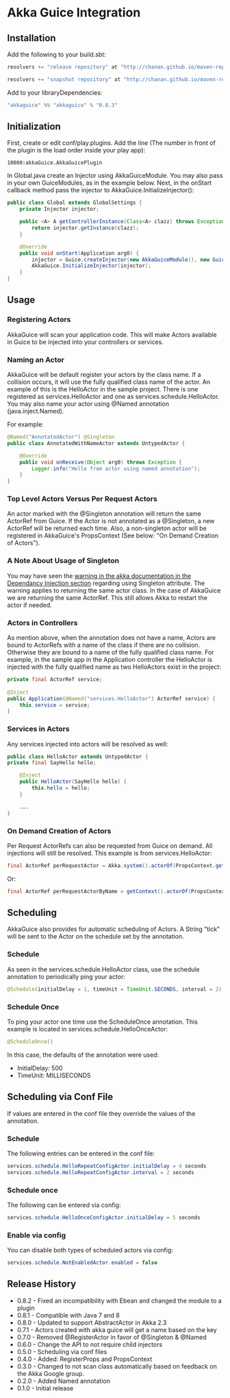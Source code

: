 Akka Guice Integration
=======================

Installation
------------

Add the following to your build.sbt:

```java
resolvers += "release repository" at "http://chanan.github.io/maven-repo/releases/"

resolvers += "snapshot repository" at "http://chanan.github.io/maven-repo/snapshots/"
```

Add to your libraryDependencies:

```java
"akkaguice" %% "akkaguice" % "0.8.3"
```

Initialization
--------------

First, create or edit conf/play.plugins. Add the line (The number in front of the plugin is the load order inside your play app):

```
10000:akkaGuice.AkkaGuicePlugin
```

In Global.java create an Injector using AkkaGuiceModule. You may also
pass in your own GuiceModules, as in the example below. 
Next, in the onStart callback method pass the injector to AkkaGuice.InitializeInjector():

```java
public class Global extends GlobalSettings {
	private Injector injector;

	public <A> A getControllerInstance(Class<A> clazz) throws Exception {
		return injector.getInstance(clazz);
	}

	@Override
	public void onStart(Application arg0) {
        injector = Guice.createInjector(new AkkaGuiceModule(), new GuiceModule());
		AkkaGuice.InitializeInjector(injector);
	}
}
```

Usage
-----

### Registering Actors

AkkaGuice will scan your application code. This will make Actors available in Guice 
to be injected into your controllers or services.

### Naming an Actor

AkkaGuice will be default register your actors by the class name. If a collision occurs, it will use the fully qualified 
class name of the actor. An example of this is the 
HelloActor in the sample project. There is one registered as services.HelloActor and one as services.schedule.HelloActor. 
You may also name your actor using @Named annotation (java.inject.Named).

For example:

```java
@Named("AnnotatedActor") @Singleton
public class AnnotatedWithNameActor extends UntypedActor {

	@Override
	public void onReceive(Object arg0) throws Exception {
		Logger.info("Hello from actor using named annotation");
	}
}
```

### Top Level Actors Versus Per Request Actors

An actor marked with the @Singleton annotation will return the same ActorRef from Guice. If the Actor is not annotated
as a @Singleton, a new ActorRef will be returned each time. Also, a non-singleton actor will be registered in AkkaGuice's 
PropsContext (See below: "On Demand Creation of Actors").

### A Note About Usage of Singleton

You may have seen the [warning in the akka documentation in the Dependancy Injection section](http://doc.akka.io/docs/akka/2.2.3/java/untyped-actors.html#Dependency_Injection)
regarding using Singleton attribute. The warning applies to returning the same actor class. In the case of AkkaGuice we are
returning the same ActorRef. This still allows Akka to restart the actor if needed.

### Actors in Controllers

As mention above, when the annotation does not have a name, Actors are bound to ActorRefs with a name of the class 
if there are no collision. Otherwise they are bound to a name of the fully qualified class name. 
For example, in the sample app in the Application controller the HelloActor is injected with the fully qualified 
name as two HelloActors exist in the project:

```java
private final ActorRef service;
	
@Inject
public Application(@Named("services.HelloActor") ActorRef service) {
	this.service = service;
}
```

### Services in Actors

Any services injected into actors will be resolved as well:

```java
public class HelloActor extends UntypedActor {
private final SayHello hello;

	@Inject
 	public HelloActor(SayHello hello) {
		this.hello = hello;
 	}

	...
}
```

### On Demand Creation of Actors

Per Request ActorRefs can also be requested from Guice on demand. All injections will still be resolved. 
This example is from services.HelloActor:

```java
final ActorRef perRequestActor = Akka.system().actorOf(PropsContext.get(PerRequestActor.class));
```

Or:

```java
final ActorRef perRequestActorByName = getContext().actorOf(PropsContext.get("PerRequest"));
```

Scheduling
---------

AkkaGuice also provides for automatic scheduling of Actors. A String "tick" will be sent 
to the Actor on the schedule set by the annotation. 

### Schedule

As seen in the services.schedule.HelloActor class, use the schedule annotation to 
periodically ping your actor:

```java
@Schedule(initialDelay = 1, timeUnit = TimeUnit.SECONDS, interval = 2)
```

### Schedule Once

To ping your actor one time use the ScheduleOnce annotation. This example is located in 
services.schedule.HelloOnceActor:

```java
@ScheduleOnce()
```

In this case, the defaults of the annotation were used:

* InitialDelay: 500
* TimeUnit: MILLISECONDS

Scheduling via Conf File
------------------------

If values are entered in the conf file they override the values of the annotation.

### Schedule

The following entries can be entered in the conf file:

```java
services.schedule.HelloRepeatConfigActor.initialDelay = 4 seconds
services.schedule.HelloRepeatConfigActor.interval = 2 seconds
```

### Schedule once

The following can be entered via config:

```java
services.schedule.HelloOnceConfigActor.initialDelay = 5 seconds
```

### Enable via config

You can disable both types of scheduled actors via config:

```java
services.schedule.NotEnabledActor.enabled = false
```

Release History
---------------

* 0.8.2 - Fixed an incompatibility with Ebean and changed the module to a plugin
* 0.8.1 - Compatible with Java 7 and 8
* 0.8.0 - Updated to support AbstractActor in Akka 2.3
* 0.7.1 - Actors created with akka guice will get a name based on the key
* 0.7.0 - Removed @RegisterActor in favor of @Singleton & @Named
* 0.6.0 - Change the API to not require child injectors
* 0.5.0 - Scheduling via conf files
* 0.4.0 - Added: RegisterProps and PropsContext
* 0.3.0 - Changed to not scan class automatically based on feedback on the Akka Google group.
* 0.2.0 - Added Named annotation
* 0.1.0 - Initial release
